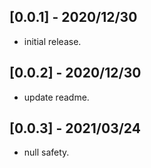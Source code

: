 ## [0.0.1] - 2020/12/30

* initial release.

## [0.0.2] - 2020/12/30

* update readme.

## [0.0.3] - 2021/03/24

* null safety.